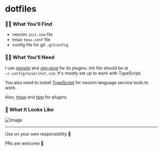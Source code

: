 # dotfiles

### 🕵️‍♀️ What You'll Find

- neovim `init.vim` file
- tmux `tmux.conf` file
- config file for git `.gitconfig`

### 👩‍🍳 What You'll Need

I use [neovim](https://neovim.io/) and [vim-plug](https://github.com/junegunn/vim-plug) for its plugins.
Init file should be at `~/.config/nvim/init.vim`. It's mostly set up to work with TypeScript.

You also need to install [TypeScript](https://www.typescriptlang.org/) for neovim language service tools to work.

Also, [tmux](https://github.com/tmux/tmux/wiki) and [tpm](https://github.com/tmux-plugins/tpm) for plugins.

### 💅 What It Looks Like

![image](https://i.imgur.com/OvFu2Zd.png)

---

Use on your own responsibility 🙅

PRs are welcome 👐
